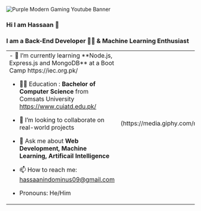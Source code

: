 ![Purple Modern Gaming Youtube Banner](https://github.com/hassaan09/hassaan09/assets/82286003/4cdd6cd6-2043-4e9b-b127-94626ea9af5a)

### Hi I am Hassaan 👋
### I am a Back-End Developer 👨‍💻 & Machine Learning Enthusiast 

<!--
**hassaan09/hassaan09** is a ✨ _special_ ✨ repository because its `README.md` (this file) appears on your GitHub profile.
-->



 <table>
  <tr>
    <td align="left" width="50%">- 🌱 I’m currently learning **Node.js, Express.js and MongoDB** at a Boot Camp https://iec.org.pk/  
  
- 👨‍🎓 Education : **Bachelor of Computer Science** from Comsats University https://www.cuiatd.edu.pk/
  
- 👯 I’m looking to collaborate on real-world projects
 
- 💬 Ask me about  **Web Development, Machine Learning, Artificail Intelligence**
 
- 📫 How to reach me: hassaanindominus09@gmail.com
 
-  Pronouns: He/Him
    </td>
    <td align="right" width="50%">
     ![Alt Text](https://media.giphy.com/media/qgQUggAC3Pfv687qPC/giphy.gif)
<!--       <img src="https://giphy.com/embed/SWoSkN6DxTszqIKEqv" alt="Your Alt Text"> -->
    </td>
  </tr>
</table>

